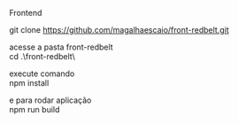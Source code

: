 Frontend

git clone https://github.com/magalhaescaio/front-redbelt.git

acesse a pasta front-redbelt\
cd .\front-redbelt\

execute comando\
npm install

e para rodar aplicação\
npm run build
